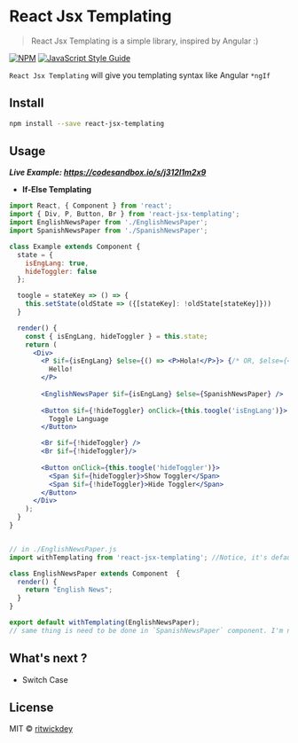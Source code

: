# React Jsx Templating

> React Jsx Templating is a simple library, inspired by Angular :)

[![NPM](https://img.shields.io/npm/v/react-jsx-templating.svg)](https://www.npmjs.com/package/react-jsx-templating) [![JavaScript Style Guide](https://img.shields.io/badge/code_style-standard-brightgreen.svg)](https://standardjs.com)

`React Jsx Templating` will give you templating syntax like Angular `*ngIf`

## Install

```bash
npm install --save react-jsx-templating
```

## Usage

***Live Example:  https://codesandbox.io/s/j312l1m2x9***

- **If-Else Templating**

```jsx
import React, { Component } from 'react';
import { Div, P, Button, Br } from 'react-jsx-templating';
import EnglishNewsPaper from './EnglishNewsPaper';
import SpanishNewsPaper from './SpanishNewsPaper';

class Example extends Component {
  state = {
    isEngLang: true,
    hideToggler: false
  };

  toogle = stateKey => () => {
    this.setState(oldState => ({[stateKey]: !oldState[stateKey]}))
  }

  render() {
    const { isEngLang, hideToggler } = this.state;
    return ( 
      <Div>
        <P $if={isEngLang} $else={() => <P>Hola!</P>}> {/* OR, $else={<P>Hola!</P>} */}
          Hello!
        </P>
      
        <EnglishNewsPaper $if={isEngLang} $else={SpanishNewsPaper} />  {/* NOTE, $else={Component} */}
      
        <Button $if={!hideToggler} onClick={this.toogle('isEngLang')}>
          Toggle Language
        </Button>

        <Br $if={!hideToggler} />
        <Br $if={!hideToggler}/>
        
        <Button onClick={this.toogle('hideToggler')}>
          <Span $if={hideToggler}>Show Toggler</Span>
          <Span $if={!hideToggler}>Hide Toggler</Span>
        </Button>
      </Div>
    );
  }
}

```

```jsx

// in ./EnglishNewsPaper.js
import withTemplating from 'react-jsx-templating'; //Notice, it's default import

class EnglishNewsPaper extends Component  {
  render() {
    return "English News";
  }
}

export default withTemplating(EnglishNewsPaper); 
// same thing is need to be done in `SpanishNewsPaper` component. I'm not repeating, but you got the point.

```


## What's next ?

- Switch Case

## License

MIT © [ritwickdey](https://github.com/ritwickdey)
